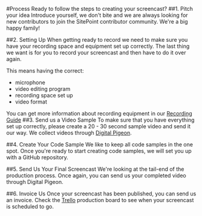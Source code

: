 #Process
Ready to follow the steps to creating your screencast?
##1. Pitch your idea
Introduce yourself, we don't bite and we are always looking for new contributors to join the SitePoint contributor community. We're a big happy family! 

##2. Setting Up
When getting ready to record we need to make sure you have your recording space and equipment set up correctly. The last thing we want is for you to record your screencast and then have to do it over again.

This means having the correct:

- microphone
- video editing program 
- recording space set up
- video format

You can get more information about recording equipment in our [Recording Guide](https://github.com/learnable-content/contributor-documentation/blob/master/Contributors/Recording.md)
##3. Send us a Video Sample
To make sure that you have everything set up correctly, please create a 20 - 30 second sample video and send it our way. We collect videos through [Digital Pigeon](http://bit.ly/1K52UGY).

##4. Create Your Code Sample
We like to keep all code samples in the one spot. Once you're ready to start creating code samples, we will set you up with a GitHub repository.

##5. Send Us Your Final Screencast
We're looking at the tail-end of the production process. Once again, you can send us your completed video through Digital Pigeon.

##6. Invoice Us
Once your screencast has been published, you can send us an invoice. Check the [Trello](https://trello.com/b/5Pn9GZZR/sitepoint-short-videos) production board to see when your screencast is scheduled to go.

